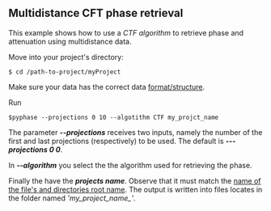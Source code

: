 ## Multidistance CFT phase retrieval


This example shows how to use a *CTF algorithm* to retrieve phase and attenuation using multidistance data.


Move into your project's directory:

```console
$ cd /path-to-project/myProject
```
Make sure your data has the correct data [format/structure](../Data_Layout.md). 

Run 
```console
$pyphase --projections 0 10 --algotithm CTF my_projct_name
```
The parameter ***--projections*** receives two inputs, namely the number of the first and last projections (respectively) to be used. The default is ***---projections 0 0***.

In ***--algorithm*** you select the the algorithm used for retrieving the phase.

Finally the have the ***projects name***. Observe that it must match the [name of the file's and directories root name](../Data_Layout.md).
The output is written into files locates in the folder named *'my_project_name_'*.

[\\]: # (check syntax above. Will algorithm be loaded as a string?)

